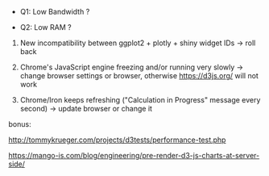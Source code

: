 * Q1: Low Bandwidth ? 

* Q2: Low RAM ? 



1. New incompatibility between ggplot2 + plotly + shiny widget IDs -> roll back

2. Chrome's JavaScript engine freezing and/or running very slowly -> change browser settings or browser, otherwise https://d3js.org/ will not work

3. Chrome/Iron keeps refreshing ("Calculation in Progress" message every second) -> update browser or change it



bonus: 

http://tommykrueger.com/projects/d3tests/performance-test.php

https://mango-is.com/blog/engineering/pre-render-d3-js-charts-at-server-side/

